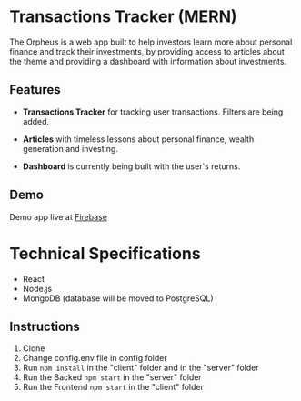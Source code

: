 # Transactions Tracker (MERN)

The Orpheus is a web app built to help investors learn more about personal finance and track their investments, by providing access to articles about the theme and providing a dashboard with information about investments.

<!-- ADD GIF -->
<!-- <p align="center">
  <img src="" width="90%"align="center" >
</p> -->

## Features

- **Transactions Tracker** for tracking user transactions. Filters are being added.

- **Articles** with timeless lessons about personal finance, wealth generation and investing.

- **Dashboard** is currently being built with the user's returns.

## Demo

Demo app live at [Firebase](http://oc-app-d92cd.web.app)

# Technical Specifications

- React
- Node.js
- MongoDB (database will be moved to PostgreSQL)

## Instructions

1. Clone
2. Change config.env file in config folder
3. Run `npm install` in the "client" folder and in the "server" folder
4. Run the Backed `npm start` in the "server" folder
5. Run the Frontend `npm start` in the "client" folder
